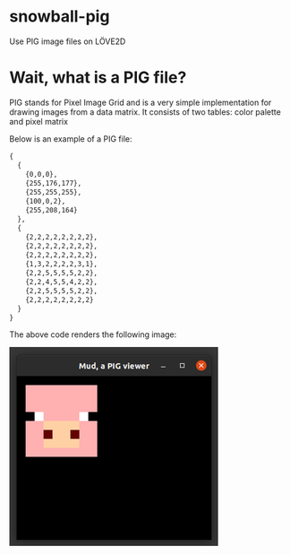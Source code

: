 # snowball-pig
Use PIG image files on LÖVE2D

# Wait, what is a PIG file?
PIG stands for Pixel Image Grid and is a very simple implementation for drawing images from a data matrix.
It consists of two tables: color palette and pixel matrix

Below is an example of a PIG file:

```
{
  {
    {0,0,0},
    {255,176,177},
    {255,255,255},
    {100,0,2},
    {255,208,164}
  },
  {
    {2,2,2,2,2,2,2,2},
    {2,2,2,2,2,2,2,2},
    {2,2,2,2,2,2,2,2},
    {1,3,2,2,2,2,3,1},
    {2,2,5,5,5,5,2,2},
    {2,2,4,5,5,4,2,2},
    {2,2,5,5,5,5,2,2},
    {2,2,2,2,2,2,2,2}
  }
}
```

The above code renders the following image:


![Oinc!](/docs/images/piglet_on_mud.png)


